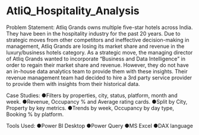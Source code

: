 # AtliQ_Hospitality_Analysis

Problem Statement:
Atliq Grands owns multiple five-star hotels across India. They have been in the hospitality
industry for the past 20 years. Due to strategic moves from other competitors and ineffective
decision-making in management, Atliq Grands are losing its market share and revenue in the
luxury/business hotels category. As a strategic move, the managing director of Atliq Grands
wanted to incorporate “Business and Data Intelligence” in order to regain their market share
and revenue.
However, they do not have an in-house data analytics team to provide them with these
insights. Their revenue management team had decided to hire a 3rd party service provider to
provide them with insights from their historical data.


Case Studies:
●Filters by properties, city, status, platform, month and week.
●Revenue, Occupancy % and Average rating cards.
●Split by City, Property by key metrics.
●Trends by week, Occupancy by day type, Booking % by platform.


Tools Used:
●Power BI Desktop
●Power Query
●MS Excel
●DAX language

